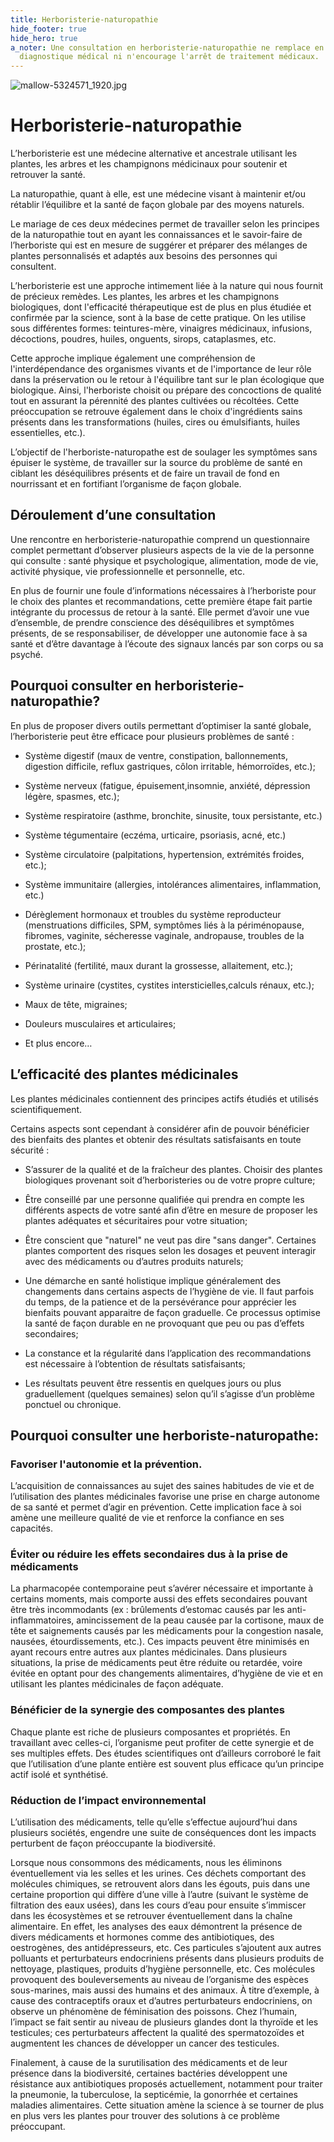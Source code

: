 ```yaml
---
title: Herboristerie-naturopathie
hide_footer: true
hide_hero: true
a_noter: Une consultation en herboristerie-naturopathie ne remplace en aucun cas un
  diagnostique médical ni n'encourage l'arrêt de traitement médicaux.
---
```


![mallow-5324571_1920.jpg](/uploads/mallow-5324571_1920.jpg)

# Herboristerie-naturopathie

L’herboristerie est une médecine alternative et ancestrale utilisant les plantes, les arbres et les champignons médicinaux pour soutenir et retrouver la santé.

La naturopathie, quant à elle, est une médecine visant à maintenir et/ou rétablir l’équilibre et la santé de façon globale par des moyens naturels.

Le mariage de ces deux médecines permet de travailler selon les principes de la naturopathie tout en ayant les connaissances et le savoir-faire de l’herboriste qui est en mesure de suggérer et préparer des mélanges de plantes personnalisés et adaptés aux besoins des personnes qui consultent.

L’herboristerie est une approche intimement liée à la nature qui nous fournit de précieux remèdes. Les plantes, les arbres et les champignons biologiques, dont l'efficacité thérapeutique est de plus en plus étudiée et confirmée par la science, sont à la base de cette pratique. On les utilise sous différentes formes: teintures-mère, vinaigres médicinaux, infusions, décoctions, poudres, huiles, onguents, sirops, cataplasmes, etc.

Cette approche implique également une compréhension de l'interdépendance des organismes vivants et de l'importance de leur rôle dans la préservation ou le retour à l'équilibre tant sur le plan écologique que biologique. Ainsi, l'herboriste choisit ou prépare des concoctions de qualité tout en assurant la pérennité des plantes cultivées ou récoltées. Cette préoccupation se retrouve également dans le choix d'ingrédients sains présents dans les transformations (huiles, cires ou émulsifiants, huiles essentielles, etc.).

L’objectif de l'herboriste-naturopathe est de soulager les symptômes sans épuiser le système, de travailler sur la source du problème de santé en ciblant les déséquilibres présents et de faire un travail de fond en nourrissant et en fortifiant l’organisme de façon globale.

## Déroulement d’une consultation

Une rencontre en herboristerie-naturopathie comprend un questionnaire complet permettant d’observer plusieurs aspects de la vie de la personne qui consulte : santé physique et psychologique, alimentation, mode de vie, activité physique, vie professionnelle et personnelle, etc.

En plus de fournir une foule d’informations nécessaires à l’herboriste pour le choix des plantes et recommandations, cette première étape fait partie intégrante du processus de retour à la santé. Elle permet d’avoir une vue d’ensemble, de prendre conscience des déséquilibres et symptômes présents, de se responsabiliser, de développer une autonomie face à sa santé et d’être davantage à l’écoute des signaux lancés par son corps ou sa psyché.

## Pourquoi consulter en herboristerie-naturopathie?

En plus de proposer divers outils permettant d’optimiser la santé globale, l’herboristerie peut être efficace pour plusieurs problèmes de santé :

* Système digestif (maux de ventre, constipation, ballonnements, digestion difficile, reflux gastriques, côlon irritable, hémorroïdes, etc.);

* Système nerveux (fatigue, épuisement,insomnie, anxiété, dépression légère, spasmes, etc.);

* Système respiratoire (asthme, bronchite, sinusite, toux persistante, etc.)

* Système tégumentaire (eczéma, urticaire, psoriasis, acné, etc.)

* Système circulatoire (palpitations, hypertension, extrémités froides, etc.);

* Système immunitaire (allergies, intolérances alimentaires, inflammation, etc.)

* Dérèglement hormonaux et troubles du système reproducteur (menstruations difficiles, SPM, symptômes liés à la périménopause, fibromes, vaginite, sécheresse vaginale, andropause, troubles de la prostate, etc.);

* Périnatalité (fertilité, maux durant la grossesse, allaitement, etc.);

* Système urinaire (cystites, cystites intersticielles,calculs rénaux, etc.);

* Maux de tête, migraines;

* Douleurs musculaires et articulaires;

* Et plus encore…

## L’efficacité des plantes médicinales

Les plantes médicinales contiennent des principes actifs étudiés et utilisés scientifiquement.

Certains aspects sont cependant à considérer afin de pouvoir bénéficier des bienfaits des plantes et obtenir des résultats satisfaisants en toute sécurité :

* S’assurer de la qualité et de la fraîcheur des plantes. Choisir des plantes biologiques provenant soit d’herboristeries ou de votre propre culture;

* Être conseillé par une personne qualifiée qui prendra en compte les différents aspects de votre santé afin d’être en mesure de proposer les plantes adéquates et sécuritaires pour votre situation;

* Être conscient que "naturel" ne veut pas dire "sans danger". Certaines plantes comportent des risques selon les dosages et peuvent interagir avec des médicaments ou d’autres produits naturels;

* Une démarche en santé holistique implique généralement des changements dans certains aspects de l’hygiène de vie. Il faut parfois du temps, de la patience et de la persévérance pour apprécier les bienfaits pouvant apparaitre de façon graduelle. Ce processus optimise la santé de façon durable en ne provoquant que peu ou pas d’effets secondaires;

* La constance et la régularité dans l’application des recommandations est nécessaire à l’obtention de résultats satisfaisants;

* Les résultats peuvent être ressentis en quelques jours ou plus graduellement (quelques semaines) selon qu’il s’agisse d’un problème ponctuel ou chronique.

## Pourquoi consulter une herboriste-naturopathe:

### Favoriser l'autonomie et la prévention.

L’acquisition de connaissances au sujet des saines habitudes de vie et de l’utilisation des plantes médicinales favorise une prise en charge autonome de sa santé et permet d’agir en prévention. Cette implication face à soi amène une meilleure qualité de vie et renforce la confiance en ses capacités.

### Éviter ou réduire les effets secondaires dus à la prise de médicaments

La pharmacopée contemporaine peut s’avérer nécessaire et importante à certains moments, mais comporte aussi des effets secondaires pouvant être très incommodants (ex : brûlements d’estomac causés par les anti-inflammatoires, amincissement de la peau causée par la cortisone, maux de tête et saignements causés par les médicaments pour la congestion nasale, nausées, étourdissements, etc.).
Ces impacts peuvent être minimisés en ayant recours entre autres aux plantes médicinales. Dans plusieurs situations, la prise de médicaments peut être réduite ou retardée, voire évitée en optant pour des changements alimentaires, d’hygiène de vie et en utilisant les plantes médicinales de façon adéquate.

### Bénéficier de la synergie des composantes des plantes

Chaque plante est riche de plusieurs composantes et propriétés. En travaillant avec celles-ci, l’organisme peut profiter de cette synergie et de ses multiples effets. Des études scientifiques ont d’ailleurs corroboré le fait que l’utilisation d’une plante entière est souvent plus efficace qu’un principe actif isolé et synthétisé.

### Réduction de l’impact environnemental

L’utilisation des médicaments, telle qu’elle s’effectue aujourd’hui dans plusieurs sociétés, engendre une suite de conséquences dont les impacts perturbent de façon préoccupante la biodiversité.

Lorsque nous consommons des médicaments, nous les éliminons éventuellement via les selles et les urines. Ces déchets comportant des molécules chimiques, se retrouvent alors dans les égouts, puis dans une certaine proportion qui diffère d’une ville à l’autre (suivant le système de filtration des eaux usées), dans les cours d’eau pour ensuite s’immiscer dans les écosystèmes et se retrouver éventuellement dans la chaîne alimentaire. En effet, les analyses des eaux démontrent la présence de divers médicaments et hormones comme des antibiotiques, des oestrogènes, des antidépresseurs, etc. Ces particules s’ajoutent aux autres polluants et perturbateurs endocriniens présents dans plusieurs produits de nettoyage, plastiques, produits d’hygiène personnelle, etc. Ces molécules provoquent des bouleversements au niveau de l’organisme des espèces sous-marines, mais aussi des humains et des animaux. À titre d’exemple, à cause des contraceptifs oraux et d’autres perturbateurs endocriniens, on observe un phénomène de féminisation des poissons. Chez l’humain, l’impact se fait sentir au niveau de plusieurs glandes dont la thyroïde et les testicules; ces perturbateurs affectent la qualité des spermatozoïdes et augmentent les chances de développer un cancer des testicules.

Finalement, à cause de la surutilisation des médicaments et de leur présence dans la biodiversité, certaines bactéries développent une résistance aux antibiotiques proposés actuellement, notamment pour traiter la pneumonie, la tuberculose, la septicémie, la gonorrhée et certaines maladies alimentaires. Cette situation amène la science à se tourner de plus en plus vers les plantes pour trouver des solutions à ce problème préoccupant.



